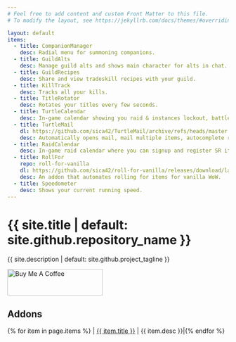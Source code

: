 ```yaml
---
# Feel free to add content and custom Front Matter to this file.
# To modify the layout, see https://jekyllrb.com/docs/themes/#overriding-theme-defaults

layout: default
items:
  - title: CompanionManager
    desc: Radial menu for summoning companions.
  - title: GuildAlts
    desc: Manage guild alts and shows main character for alts in chat.
  - title: GuildRecipes
    desc: Share and view tradeskill recipes with your guild.
  - title: KillTrack
    desc: Tracks all your kills.
  - title: TitleRotator
    desc: Rotates your titles every few seconds.
  - title: TurtleCalendar
    desc: In-game calendar showing you raid & instances lockout, battleground and Darkmoon faire timers.
  - title: TurtleMail
    dl: https://github.com/sica42/TurtleMail/archive/refs/heads/master.zip
    desc: Automatically opens mail, mail multiple items, autocomplete recipient names, shows collected gold.
  - title: RaidCalendar
    desc: In-game raid calendar where you can signup and register SR items in-game.
  - title: RollFor
    repo: roll-for-vanilla
    dl: https://github.com/sica42/roll-for-vanilla/releases/download/latest/RollFor.zip
    desc: An addon that automates rolling for items for vanilla WoW.
  - title: Speedometer
    desc: Shows your current running speed.
---
```



<h1>{{ site.title | default: site.github.repository_name }}</h1>
<p>{{ site.description | default: site.github.project_tagline }}</p>

<a href="https://www.buymeacoffee.com/sica" target="_blank"><img src="https://cdn.buymeacoffee.com/buttons/v2/default-yellow.png" alt="Buy Me A Coffee" style="height: 60px !important;width: 217px !important;" ></a>

## Addons

{% for item in page.items %}
| <a class="download" title="Download" href="{% if item.dl %}{{ item.dl }}{% else %}https://github.com/sica42/{{ item.title }}/archive/refs/heads/main.zip{% endif %}"></a><a class="github" title="Github page" href="https://github.com/sica42/{{ item.repo | default: item.title }}"><a href="./{{ item.title }}">{{ item.title }}</a> | {{ item.desc }}|{% endfor %}
